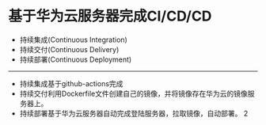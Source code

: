 # 基于华为云服务器完成CI/CD/CD
- 持续集成(Continuous Integration)
- 持续交付(Continuous Delivery)
- 持续部署(Continuous Deployment)
---
- 持续集成基于github-actions完成
- 持续交付利用Dockerfile文件创建自己的镜像，并将镜像存在华为云的镜像服务器上。
- 持续部署基于华为云服务器自动完成登陆服务器，拉取镜像，自动部署。
2